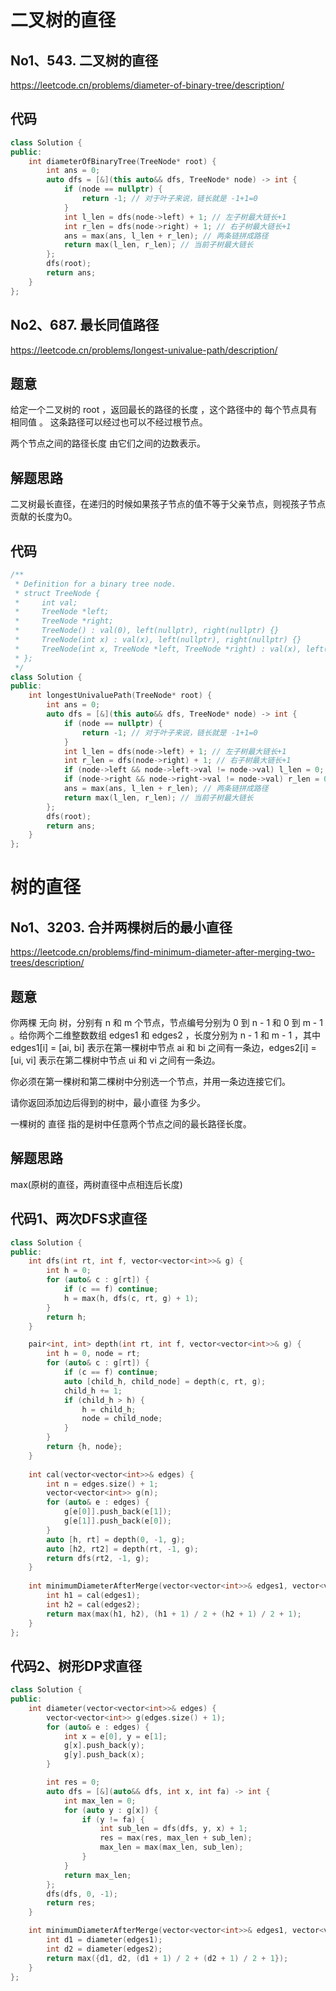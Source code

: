 # 二叉树的直径
## No1、543. 二叉树的直径
https://leetcode.cn/problems/diameter-of-binary-tree/description/

## 代码
```cpp
class Solution {
public:
    int diameterOfBinaryTree(TreeNode* root) {
        int ans = 0;
        auto dfs = [&](this auto&& dfs, TreeNode* node) -> int {
            if (node == nullptr) {
                return -1; // 对于叶子来说，链长就是 -1+1=0
            }
            int l_len = dfs(node->left) + 1; // 左子树最大链长+1
            int r_len = dfs(node->right) + 1; // 右子树最大链长+1
            ans = max(ans, l_len + r_len); // 两条链拼成路径
            return max(l_len, r_len); // 当前子树最大链长
        };
        dfs(root);
        return ans;
    }
};
```

## No2、687. 最长同值路径
https://leetcode.cn/problems/longest-univalue-path/description/

## 题意
给定一个二叉树的 root ，返回最长的路径的长度 ，这个路径中的 每个节点具有相同值 。 这条路径可以经过也可以不经过根节点。

两个节点之间的路径长度 由它们之间的边数表示。
## 解题思路
二叉树最长直径，在递归的时候如果孩子节点的值不等于父亲节点，则视孩子节点贡献的长度为0。

## 代码
```cpp
/**
 * Definition for a binary tree node.
 * struct TreeNode {
 *     int val;
 *     TreeNode *left;
 *     TreeNode *right;
 *     TreeNode() : val(0), left(nullptr), right(nullptr) {}
 *     TreeNode(int x) : val(x), left(nullptr), right(nullptr) {}
 *     TreeNode(int x, TreeNode *left, TreeNode *right) : val(x), left(left), right(right) {}
 * };
 */
class Solution {
public:
    int longestUnivaluePath(TreeNode* root) {
        int ans = 0;
        auto dfs = [&](this auto&& dfs, TreeNode* node) -> int {
            if (node == nullptr) {
                return -1; // 对于叶子来说，链长就是 -1+1=0
            }
            int l_len = dfs(node->left) + 1; // 左子树最大链长+1
            int r_len = dfs(node->right) + 1; // 右子树最大链长+1
            if (node->left && node->left->val != node->val) l_len = 0;
            if (node->right && node->right->val != node->val) r_len = 0;
            ans = max(ans, l_len + r_len); // 两条链拼成路径
            return max(l_len, r_len); // 当前子树最大链长
        };
        dfs(root);
        return ans;
    }
};
```
# 树的直径
## No1、3203. 合并两棵树后的最小直径
https://leetcode.cn/problems/find-minimum-diameter-after-merging-two-trees/description/

## 题意
你两棵 无向 树，分别有 n 和 m 个节点，节点编号分别为 0 到 n - 1 和 0 到 m - 1 。给你两个二维整数数组 edges1 和 edges2 ，长度分别为 n - 1 和 m - 1 ，其中 edges1[i] = [ai, bi] 表示在第一棵树中节点 ai 和 bi 之间有一条边，edges2[i] = [ui, vi] 表示在第二棵树中节点 ui 和 vi 之间有一条边。

你必须在第一棵树和第二棵树中分别选一个节点，并用一条边连接它们。

请你返回添加边后得到的树中，最小直径 为多少。

一棵树的 直径 指的是树中任意两个节点之间的最长路径长度。
## 解题思路
max(原树的直径，两树直径中点相连后长度)

## 代码1、两次DFS求直径
```cpp
class Solution {
public:
    int dfs(int rt, int f, vector<vector<int>>& g) {
        int h = 0;
        for (auto& c : g[rt]) {
            if (c == f) continue;
            h = max(h, dfs(c, rt, g) + 1);
        }
        return h;
    }

    pair<int, int> depth(int rt, int f, vector<vector<int>>& g) {
        int h = 0, node = rt;
        for (auto& c : g[rt]) {
            if (c == f) continue;
            auto [child_h, child_node] = depth(c, rt, g);
            child_h += 1;
            if (child_h > h) {
                h = child_h;
                node = child_node;
            }
        }
        return {h, node};
    }
    
    int cal(vector<vector<int>>& edges) {
        int n = edges.size() + 1;
        vector<vector<int>> g(n);
        for (auto& e : edges) {
            g[e[0]].push_back(e[1]);
            g[e[1]].push_back(e[0]);
        }
        auto [h, rt] = depth(0, -1, g);
        auto [h2, rt2] = depth(rt, -1, g);
        return dfs(rt2, -1, g);
    }
    
    int minimumDiameterAfterMerge(vector<vector<int>>& edges1, vector<vector<int>>& edges2) {
        int h1 = cal(edges1);
        int h2 = cal(edges2);
        return max(max(h1, h2), (h1 + 1) / 2 + (h2 + 1) / 2 + 1);
    }
};
```

## 代码2、树形DP求直径
```cpp
class Solution {
public:
    int diameter(vector<vector<int>>& edges) {
        vector<vector<int>> g(edges.size() + 1);
        for (auto& e : edges) {
            int x = e[0], y = e[1];
            g[x].push_back(y);
            g[y].push_back(x);
        }

        int res = 0;
        auto dfs = [&](auto&& dfs, int x, int fa) -> int {
            int max_len = 0;
            for (auto y : g[x]) {
                if (y != fa) {
                    int sub_len = dfs(dfs, y, x) + 1;
                    res = max(res, max_len + sub_len);
                    max_len = max(max_len, sub_len);
                }
            }
            return max_len;
        };
        dfs(dfs, 0, -1);
        return res;
    }

    int minimumDiameterAfterMerge(vector<vector<int>>& edges1, vector<vector<int>>& edges2) {
        int d1 = diameter(edges1);
        int d2 = diameter(edges2);
        return max({d1, d2, (d1 + 1) / 2 + (d2 + 1) / 2 + 1});
    }
};
```